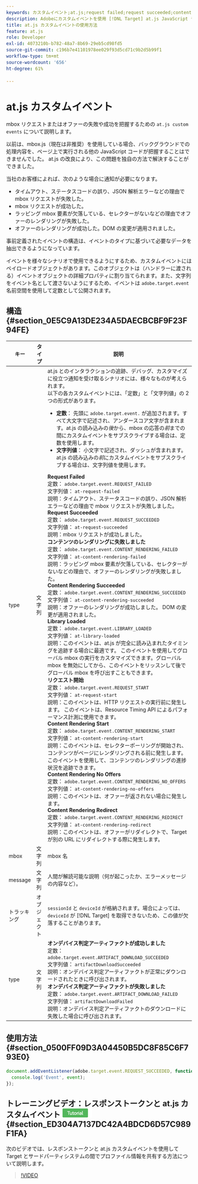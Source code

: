```yaml
---
keywords: カスタムイベント;at.js;request failed;request succeeded;content rendering failed;content rendering succeeded;library loaded;request start;content rendering start;content rendering no offers;content rendering rediret
description: Adobeにカスタムイベントを使用 [!DNL Target] at.js JavaScript ライブラリ：mbox リクエストまたはオファーが失敗または成功した場合に通知されます。
title: at.js カスタムイベントの使用方法
feature: at.js
role: Developer
exl-id: 4073210b-b782-48a7-8b69-29eb5cd98fd5
source-git-commit: c196b7e41101978ee029f93d5cd71c9b2d5b99f1
workflow-type: tm+mt
source-wordcount: '656'
ht-degree: 61%

---
```


# at.js カスタムイベント

mbox リクエストまたはオファーの失敗や成功を把握するための `at.js custom events` について説明します。

以前は、mbox.js（現在は非推奨）を使用している場合、バックグラウンドでの処理内容を、ページ上で実行される他の JavaScript コードが把握することはできませんでした。 at.js の改良により、この問題を独自の方法で解決することができました。

当社のお客様によれば、次のような場合に通知が必要になります。

* タイムアウト、ステータスコードの誤り、JSON 解析エラーなどの理由で mbox リクエストが失敗した。
* mbox リクエストが成功した。
* ラッピング mbox 要素が欠落している、セレクターがないなどの理由でオファーのレンダリングが失敗した。
* オファーのレンダリングが成功した。DOM の変更が適用されました。

事前定義されたイベントの構造は、イベントのタイプに基づいて必要なデータを抽出できるようになっています。

イベントを様々なシナリオで使用できるようにするため、カスタムイベントにはペイロードオブジェクトがあります。このオブジェクトは（ハンドラーに渡される）イベントオブジェクトの詳細プロパティに割り当てられます。また、文字列をイベント名として渡さないようにするため、イベントは `adobe.target.event` 名前空間を使用して定数として公開されます。

## 構造 {#section_0E5C9A13DE234A5DAECBCBF9F23F94FE}

| キー | タイプ | 説明 |
|--- |--- |--- |
| type | 文字列 | at.js とのインタラクションの追跡、デバッグ、カスタマイズに役立つ通知を受け取るシナリオには、様々なものが考えられます。<br>以下の各カスタムイベントには、「定数」と「文字列値」の 2 つの形式があります。<ul><li>**定数**： 先頭に `adobe.target.event.` が追加されます。すべて大文字で記述され、アンダースコア文字が含まれます。at.js の読み込みの&#x200B;*後*&#x200B;から、mbox の応答の&#x200B;*前*&#x200B;までの間にカスタムイベントをサブスクライブする場合は、定数を使用します。</li><li>**文字列値**： 小文字で記述され、ダッシュが含まれます。at.js の読み込みの&#x200B;*前*&#x200B;にカスタムイベントをサブスクライブする場合は、文字列値を使用します。</li></ul>**Request Failed**<br>&#x200B;定数： `adobe.target.event.REQUEST_FAILED`<br>文字列値： `at-request-failed`<br>説明：タイムアウト、ステータスコードの誤り、JSON 解析エラーなどの理由で mbox リクエストが失敗しました。<br>**Request Succeeded**<br>&#x200B;定数： `adobe.target.event.REQUEST_SUCCEEDED`<br>文字列値： `at-request-succeeded`<br>説明：mbox リクエストが成功しました。<br>**コンテンツのレンダリングに失敗しました**<br>&#x200B;定数： `adobe.target.event.CONTENT_RENDERING_FAILED`<br>文字列値： `at-content-rendering-failed`<br>説明：ラッピング mbox 要素が欠落している、セレクターがないなどの理由で、オファーのレンダリングが失敗しました。<br>**Content Rendering Succeeded**<br>&#x200B;定数： `adobe.target.event.CONTENT_RENDERING_SUCCEEDED`<br>文字列値： `at-content-rendering-succeeded`<br>説明：オファーのレンダリングが成功しました。 DOM の変更が適用されました。<br>**Library Loaded**<br>&#x200B;定数： `adobe.target.event.LIBRARY_LOADED`<br>文字列値： `at-library-loaded`<br>説明：このイベントは、at.js が完全に読み込まれたタイミングを追跡する場合に最適です。 このイベントを使用してグローバル mbox の実行をカスタマイズできます。グローバル mbox を無効にしてから、このイベントをリッスンして後でグローバル mbox を呼び出すこともできます。<br>**リクエスト開始**<br>&#x200B;定数： `adobe.target.event.REQUEST_START`<br>文字列値： `at-request-start`<br>説明：このイベントは、HTTP リクエストの実行前に発生します。 このイベントは、Resource Timing API によるパフォーマンス計測に使用できます。<br>**Content Rendering Start**<br>&#x200B;定数： `adobe.target.event.CONTENT_RENDERING_START`<br>文字列値： `at-content-rendering-start`<br>説明：このイベントは、セレクターポーリングが開始され、コンテンツがページにレンダリングされる前に発生します。 このイベントを使用して、コンテンツのレンダリングの進捗状況を追跡できます。<br>**Content Rendering No Offers**<br>&#x200B;定数： `adobe.target.event.CONTENT_RENDERING_NO_OFFERS`<br>文字列値： `at-content-rendering-no-offers`<br>説明：このイベントは、オファーが返されない場合に発生します。<br>**Content Rendering Redirect**<br>&#x200B;定数： `adobe.target.event.CONTENT_RENDERING_REDIRECT`<br>文字列値： `at-content-rendering-redirect`<br>説明：このイベントは、オファーがリダイレクトで、Target が別の URL にリダイレクトする際に発生します。 |
| mbox | 文字列 | mbox 名 |
| message | 文字列 | 人間が解読可能な説明（何が起こったか、エラーメッセージの内容など）。 |
| トラッキング | オブジェクト | `sessionId` と `deviceId` が格納されます。場合によっては、`deviceId` が [!DNL Target] を取得できないため、この値が欠落することがあります。 |
| type | 文字列 | **オンデバイス判定アーティファクトが成功しました**<br>&#x200B;定数：<br>`adobe.target.event.ARTIFACT_DOWNLOAD_SUCCEEDED`<br>文字列値： `artifactDownloadSucceeded`<br>説明：オンデバイス判定アーティファクトが正常にダウンロードされたときに呼び出されます。<br>**オンデバイス判定アーティファクトが失敗しました**<br>&#x200B;定数： `adobe.target.event.ARTIFACT_DOWNLOAD_FAILED`<br>文字列値： `artifactDownloadFailed`<br>説明：オンデバイス判定アーティファクトのダウンロードに失敗した場合に呼び出されます。 |

## 使用方法 {#section_0500FF09D3A04450B5DC8F85C6F793E0}

```javascript
document.addEventListener(adobe.target.event.REQUEST_SUCCEEDED, function(event) { 
  console.log('Event', event); 
});
```

## トレーニングビデオ：レスポンストークンと at.js カスタムイベント ![チュートリアルバッジ](/help/main/assets/tutorial.png) {#section_ED304A7137DC42A4BDCD6D57C989F1FA}

次のビデオでは、レスポンストークンと at.js カスタムイベントを使用して Target とサードパーティシステムの間でプロファイル情報を共有する方法について説明します。

>[!VIDEO](https://video.tv.adobe.com/v/23253/)
